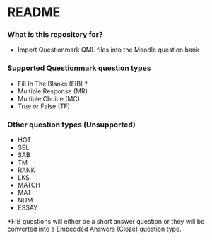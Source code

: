 # README #

### What is this repository for? ###

* Import Questionmark QML files into the Moodle question bank

### Supported Questionmark question types ###

* Fill In The Blanks (FIB) *
* Multiple Response (MR)
* Multiple Choice (MC)
* True or False (TF)

### Other question types (Unsupported) ###
* HOT
* SEL
* SAB
* TM
* RANK
* LKS
* MATCH
* MAT
* NUM
* ESSAY

*FIB questions will either be a short answer question or they will be converted into a Embedded Answers (Cloze) question type.